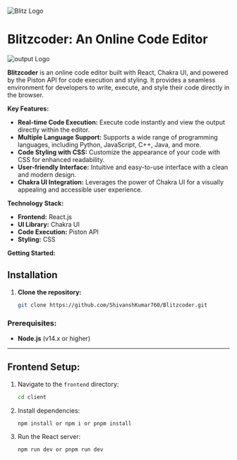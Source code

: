 ![Blitz Logo](https://github.com/ShivanshKumar760/BlitzCoder/blob/master/client/logo/blitz.png)
# Blitzcoder: An Online Code Editor

![output Logo](https://github.com/ShivanshKumar760/BlitzCoder/blob/master/finaloutput.png)


**Blitzcoder** is an online code editor built with React, Chakra UI, and powered by the Piston API for code execution and styling. It provides a seamless environment for developers to write, execute, and style their code directly in the browser.

**Key Features:**

* **Real-time Code Execution:** Execute code instantly and view the output directly within the editor.
* **Multiple Language Support:** Supports a wide range of programming languages, including Python, JavaScript, C++, Java, and more.
* **Code Styling with CSS:** Customize the appearance of your code with CSS for enhanced readability.
* **User-friendly Interface:** Intuitive and easy-to-use interface with a clean and modern design.
* **Chakra UI Integration:** Leverages the power of Chakra UI for a visually appealing and accessible user experience.

**Technology Stack:**

* **Frontend:** React.js
* **UI Library:** Chakra UI
* **Code Execution:** Piston API
* **Styling:** CSS


**Getting Started:**

## Installation
1. **Clone the repository:**
   ```bash
   git clone https://github.com/ShivanshKumar760/Blitzcoder.git

### Prerequisites:

- **Node.js** (v14.x or higher)
---

## Frontend Setup:

1. Navigate to the `frontend` directory:
   ```bash
   cd client
2. Install dependencies:
   ```bash
   npm install or npm i or pnpm install
3. Run the React server:
   ```bash
   npm run dev or pnpm run dev


